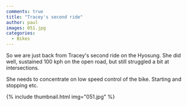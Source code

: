 ```yaml
---
comments: true
title: "Tracey's second ride"
author: paul
images: 051.jpg
categories:
  - Bikes
---
```

So we are just back from Tracey's second ride on the Hyosung. She did well, sustained 100 kph on the open road, but still struggled a bit at intersections.

She needs to concentrate on low speed control of the bike. Starting and stopping etc.

{% include thumbnail.html img="051.jpg" %}  


